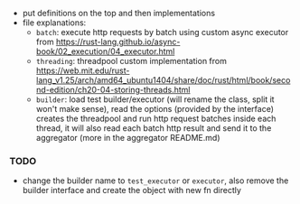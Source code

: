 - put definitions on the top and then implementations
- file explanations:
    - `batch`: execute http requests by batch using custom async executor from https://rust-lang.github.io/async-book/02_execution/04_executor.html
    - `threading`: threadpool custom implementation from https://web.mit.edu/rust-lang_v1.25/arch/amd64_ubuntu1404/share/doc/rust/html/book/second-edition/ch20-04-storing-threads.html
    - `builder`: load test builder/executor (will rename the class, split it won't make sense), read the options (provided by the interface) creates the threadpool and run http request batches inside each thread, it will also read each batch http result and send it to the aggregator (more in the aggregator README.md)
### TODO
- change the builder name to `test_executor` or `executor`, also remove the builder interface and create the object with new fn directly